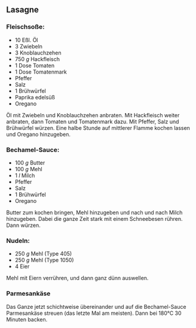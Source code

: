 ## Lasagne

### Fleischsoße:

- 10 Eßl. Öl
- 3 Zwiebeln
- 3 Knoblauchzehen
- 750 *g* Hackfleisch
- 1 Dose Tomaten
- 1 Dose Tomatenmark
- Pfeffer
- Salz
- 1 Brühwürfel
- Paprika edelsüß
- Oregano

Öl mit Zwiebeln und Knoblauchzehen anbraten.
Mit Hackfleisch weiter anbraten, dann Tomaten
und Tomatenmark dazu.
Mit Pfeffer, Salz und Brühwürfel würzen.
Eine halbe Stunde auf
mittlerer Flamme kochen lassen und Oregano hinzugeben.

### Bechamel-Sauce:

- 100 *g* Butter
- 100 *g* Mehl
- 1 *l* Milch
- Pfeffer
- Salz
- 1 Brühwürfel
- Oregano

Butter zum kochen bringen, Mehl hinzugeben und nach und nach Milch hinzugeben.
Dabei die ganze Zeit stark mit einem Schneebesen rühren.
Dann würzen.

### Nudeln:

- 250 *g* Mehl (Type 405)
- 250 *g* Mehl (Type 1050)
- 4 Eier

Mehl mit Eiern verrühren, und dann ganz dünn auswellen.

### Parmesankäse

Das Ganze jetzt schichtweise übereinander und auf die
Bechamel-Sauce Parmesankäse streuen (das letzte Mal am
meisten). Dann bei 180°C 30 Minuten backen.
